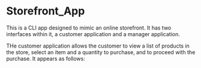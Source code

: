 # Storefront_App

This is a CLI app designed to mimic an online storefront. It has two interfaces within it, a customer application and a manager application. 

THe customer application allows the customer to view a list of products in the store, select an item and a quantity to purchase, and to proceed with the purchase. It appears as follows:
